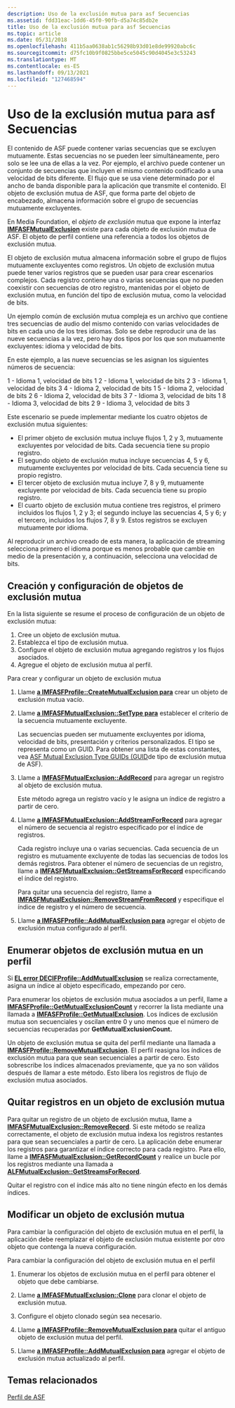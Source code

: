 ```yaml
---
description: Uso de la exclusión mutua para asf Secuencias
ms.assetid: fdd31eac-1dd6-45f0-90fb-d5a74c85db2e
title: Uso de la exclusión mutua para asf Secuencias
ms.topic: article
ms.date: 05/31/2018
ms.openlocfilehash: 411b5aa0638ab1c56298b93d01e8de99920abc6c
ms.sourcegitcommit: d75fc10b9f0825bbe5ce5045c90d4045e3c53243
ms.translationtype: MT
ms.contentlocale: es-ES
ms.lasthandoff: 09/13/2021
ms.locfileid: "127468594"
---
```

# <a name="using-mutual-exclusion-for-asf-streams"></a>Uso de la exclusión mutua para asf Secuencias

El contenido de ASF puede contener varias secuencias que se excluyen mutuamente. Estas secuencias no se pueden leer simultáneamente, pero solo se lee una de ellas a la vez. Por ejemplo, el archivo puede contener un conjunto de secuencias que incluyen el mismo contenido codificado a una velocidad de bits diferente. El flujo que se usa viene determinado por el ancho de banda disponible para la aplicación que transmite el contenido. El objeto de exclusión mutua de ASF, que forma parte del objeto de encabezado, almacena información sobre el grupo de secuencias mutuamente excluyentes.

En Media Foundation, el *objeto de exclusión* mutua que expone la interfaz [**IMFASFMutualExclusion**](/windows/desktop/api/wmcontainer/nn-wmcontainer-imfasfmutualexclusion) existe para cada objeto de exclusión mutua de ASF. El objeto de perfil contiene una referencia a todos los objetos de exclusión mutua.

El objeto de exclusión mutua almacena información sobre el grupo de flujos mutuamente excluyentes como registros. Un objeto de exclusión mutua puede tener varios registros que se pueden usar para crear escenarios complejos. Cada registro contiene una o varias secuencias que no pueden coexistir con secuencias de otro registro, mantenidas por el objeto de exclusión mutua, en función del tipo de exclusión mutua, como la velocidad de bits.

Un ejemplo común de exclusión mutua compleja es un archivo que contiene tres secuencias de audio del mismo contenido con varias velocidades de bits en cada uno de los tres idiomas. Solo se debe reproducir una de las nueve secuencias a la vez, pero hay dos tipos por los que son mutuamente excluyentes: idioma y velocidad de bits.

En este ejemplo, a las nueve secuencias se les asignan los siguientes números de secuencia:

<dl> 1 - Idioma 1, velocidad de bits 1  
2 - Idioma 1, velocidad de bits 2  
3 - Idioma 1, velocidad de bits 3  
4 - Idioma 2, velocidad de bits 1  
5 - Idioma 2, velocidad de bits 2  
6 - Idioma 2, velocidad de bits 3  
7 - Idioma 3, velocidad de bits 1  
8 - Idioma 3, velocidad de bits 2  
9 - Idioma 3, velocidad de bits 3  
</dl>

Este escenario se puede implementar mediante los cuatro objetos de exclusión mutua siguientes:

-   El primer objeto de exclusión mutua incluye flujos 1, 2 y 3, mutuamente excluyentes por velocidad de bits. Cada secuencia tiene su propio registro.
-   El segundo objeto de exclusión mutua incluye secuencias 4, 5 y 6, mutuamente excluyentes por velocidad de bits. Cada secuencia tiene su propio registro.
-   El tercer objeto de exclusión mutua incluye 7, 8 y 9, mutuamente excluyente por velocidad de bits. Cada secuencia tiene su propio registro.
-   El cuarto objeto de exclusión mutua contiene tres registros, el primero incluidos los flujos 1, 2 y 3; el segundo incluye las secuencias 4, 5 y 6; y el tercero, incluidos los flujos 7, 8 y 9. Estos registros se excluyen mutuamente por idioma.

Al reproducir un archivo creado de esta manera, la aplicación de streaming selecciona primero el idioma porque es menos probable que cambie en medio de la presentación y, a continuación, selecciona una velocidad de bits.

## <a name="mutual-exclusion-object-creation-and-configuration"></a>Creación y configuración de objetos de exclusión mutua

En la lista siguiente se resume el proceso de configuración de un objeto de exclusión mutua:

1.  Cree un objeto de exclusión mutua.
2.  Establezca el tipo de exclusión mutua.
3.  Configure el objeto de exclusión mutua agregando registros y los flujos asociados.
4.  Agregue el objeto de exclusión mutua al perfil.

Para crear y configurar un objeto de exclusión mutua

1.  Llame [**a IMFASFProfile::CreateMutualExclusion para**](/windows/desktop/api/wmcontainer/nf-wmcontainer-imfasfprofile-createmutualexclusion) crear un objeto de exclusión mutua vacío.
2.  Llame [**a IMFASFMutualExclusion::SetType para**](/windows/desktop/api/wmcontainer/nf-wmcontainer-imfasfmutualexclusion-settype) establecer el criterio de la secuencia mutuamente excluyente.

    Las secuencias pueden ser mutuamente excluyentes por idioma, velocidad de bits, presentación y criterios personalizados. El tipo se representa como un GUID. Para obtener una lista de estas constantes, vea [ASF Mutual Exclusion Type GUIDs (GUID](asf-mutual-exclusion-type-guids.md)de tipo de exclusión mutua de ASF).

3.  Llame a [**IMFASFMutualExclusion::AddRecord**](/windows/desktop/api/wmcontainer/nf-wmcontainer-imfasfmutualexclusion-addrecord) para agregar un registro al objeto de exclusión mutua.

    Este método agrega un registro vacío y le asigna un índice de registro a partir de cero.

4.  Llame [**a IMFASFMutualExclusion::AddStreamForRecord**](/windows/desktop/api/wmcontainer/nf-wmcontainer-imfasfmutualexclusion-addstreamforrecord) para agregar el número de secuencia al registro especificado por el índice de registros.

    Cada registro incluye una o varias secuencias. Cada secuencia de un registro es mutuamente excluyente de todas las secuencias de todos los demás registros. Para obtener el número de secuencias de un registro, llame a [**IMFASFMutualExclusion::GetStreamsForRecord**](/windows/desktop/api/wmcontainer/nf-wmcontainer-imfasfmutualexclusion-getstreamsforrecord) especificando el índice del registro.

    Para quitar una secuencia del registro, llame a [**IMFASFMutualExclusion::RemoveStreamFromRecord**](/windows/desktop/api/wmcontainer/nf-wmcontainer-imfasfmutualexclusion-removestreamfromrecord) y especifique el índice de registro y el número de secuencia.

5.  Llame [**a IMFASFProfile::AddMutualExclusion para**](/windows/desktop/api/wmcontainer/nf-wmcontainer-imfasfprofile-addmutualexclusion) agregar el objeto de exclusión mutua configurado al perfil.

## <a name="enumerating-mutual-exclusion-objects-in-a-profile"></a>Enumerar objetos de exclusión mutua en un perfil

Si [**EL error DECIFProfile::AddMutualExclusion**](/windows/desktop/api/wmcontainer/nf-wmcontainer-imfasfprofile-addmutualexclusion) se realiza correctamente, asigna un índice al objeto especificado, empezando por cero.

Para enumerar los objetos de exclusión mutua asociados a un perfil, llame a [**IMFASFProfile::GetMutualExclusionCount**](/windows/desktop/api/wmcontainer/nf-wmcontainer-imfasfprofile-getmutualexclusioncount) y recorrer la lista mediante una llamada a [**IMFASFProfile::GetMutualExclusion**](/windows/desktop/api/wmcontainer/nf-wmcontainer-imfasfprofile-getmutualexclusion). Los índices de exclusión mutua son secuenciales y oscilan entre 0 y uno menos que el número de secuencias recuperadas por **GetMutualExclusionCount.**

Un objeto de exclusión mutua se quita del perfil mediante una llamada a [**IMFASFProfile::RemoveMutualExclusion**](/windows/desktop/api/wmcontainer/nf-wmcontainer-imfasfprofile-removemutualexclusion). El perfil reasigna los índices de exclusión mutua para que sean secuenciales a partir de cero. Esto sobrescribe los índices almacenados previamente, que ya no son válidos después de llamar a este método. Esto libera los registros de flujo de exclusión mutua asociados.

## <a name="removing-records-in-a-mutual-exclusion-object"></a>Quitar registros en un objeto de exclusión mutua

Para quitar un registro de un objeto de exclusión mutua, llame a [**IMFASFMutualExclusion::RemoveRecord**](/windows/desktop/api/wmcontainer/nf-wmcontainer-imfasfmutualexclusion-removerecord). Si este método se realiza correctamente, el objeto de exclusión mutua indexa los registros restantes para que sean secuenciales a partir de cero. La aplicación debe enumerar los registros para garantizar el índice correcto para cada registro. Para ello, llame a [**IMFASFMutualExclusion::GetRecordCount**](/windows/desktop/api/wmcontainer/nf-wmcontainer-imfasfmutualexclusion-getrecordcount) y realice un bucle por los registros mediante una llamada a [**ALFMutualExclusion::GetStreamsForRecord**](/windows/desktop/api/wmcontainer/nf-wmcontainer-imfasfmutualexclusion-getstreamsforrecord).

Quitar el registro con el índice más alto no tiene ningún efecto en los demás índices.

## <a name="modifying-a-mutual-exclusion-object"></a>Modificar un objeto de exclusión mutua

Para cambiar la configuración del objeto de exclusión mutua en el perfil, la aplicación debe reemplazar el objeto de exclusión mutua existente por otro objeto que contenga la nueva configuración.

Para cambiar la configuración del objeto de exclusión mutua en el perfil

1.  Enumerar los objetos de exclusión mutua en el perfil para obtener el objeto que debe cambiarse.
2.  Llame [**a IMFASFMutualExclusion::Clone**](/windows/desktop/api/wmcontainer/nf-wmcontainer-imfasfmutualexclusion-clone) para clonar el objeto de exclusión mutua.

3.  Configure el objeto clonado según sea necesario.
4.  Llame [**a IMFASFProfile::RemoveMutualExclusion para**](/windows/desktop/api/wmcontainer/nf-wmcontainer-imfasfprofile-removemutualexclusion) quitar el antiguo objeto de exclusión mutua del perfil.

5.  Llame [**a IMFASFProfile::AddMutualExclusion para**](/windows/desktop/api/wmcontainer/nf-wmcontainer-imfasfprofile-addmutualexclusion) agregar el objeto de exclusión mutua actualizado al perfil.

## <a name="related-topics"></a>Temas relacionados

<dl> <dt>

[Perfil de ASF](asf-profile.md)
</dt> </dl>

 

 




